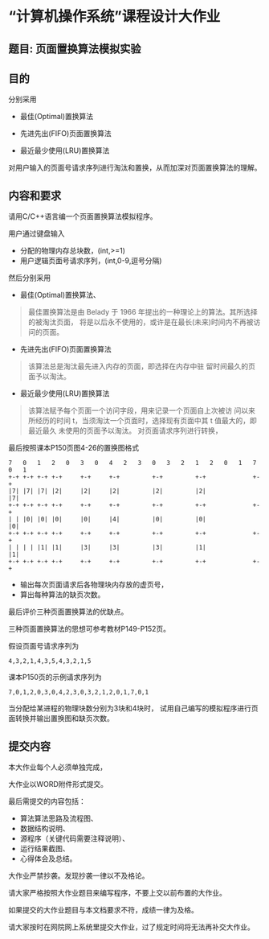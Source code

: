 # “计算机操作系统”课程设计大作业 
 
## 题目:   页面置换算法模拟实验

## 目的

分别采用

* 最佳(Optimal)置换算法

* 先进先出(FIFO)页面置换算法

* 最近最少使用(LRU)置换算法

对用户输入的页面号请求序列进行淘汰和置换，从而加深对页面置换算法的理解。

## 内容和要求

请用C/C++语言编一个页面置换算法模拟程序。

用户通过键盘输入

* 分配的物理内存总块数，(int,>=1)
* 用户逻辑页面号请求序列，(int,0-9,逗号分隔)

然后分别采用

* 最佳(Optimal)置换算法、

> 最佳置换算法是由 Belady 于 1966 年提出的一种理论上的算法。其所选择的被淘汰页面， 将是以后永不使用的，或许是在最长(未来)时间内不再被访问的页面。

* 先进先出(FIFO)页面置换算法

> 该算法总是淘汰最先进入内存的页面，即选择在内存中驻 留时间最久的页面予以淘汰。

* 最近最少使用(LRU)置换算法

> 该算法赋予每个页面一个访问字段，用来记录一个页面自上次被访 问以来所经历的时间 t，当须淘汰一个页面时，选择现有页面中其 t 值最大的，即最近最久 未使用的页面予以淘汰。
对页面请求序列进行转换，

最后按照课本P150页图4-26的置换图格式
```
7   0   1   2   0   3   0   4   2   3   0   3   2   1   2   0   1   7   0   1
+-+ +-+ +-+ +-+     +-+     +-+         +-+         +-+             +-+
|7| |7| |7| |2|     |2|     |2|         |2|         |2|             |7|
+-+ +-+ +-+ +-+     +-+     +-+         +-+         +-+             +-+
| | |0| |0| |0|     |0|     |4|         |0|         |0|             |0|
+-+ +-+ +-+ +-+     +-+     +-+         +-+         +-+             +-+
| | | | |1| |1|     |3|     |3|         |3|         |1|             |1|
+-+ +-+ +-+ +-+     +-+     +-+         +-+         +-+             +-+
```
* 输出每次页面请求后各物理块内存放的虚页号，
* 算出每种算法的缺页次数。

最后评价三种页面置换算法的优缺点。

三种页面置换算法的思想可参考教材P149-P152页。

假设页面号请求序列为
```
4,3,2,1,4,3,5,4,3,2,1,5
```
课本P150页的示例请求序列为
```
7,0,1,2,0,3,0,4,2,3,0,3,2,1,2,0,1,7,0,1

```
当分配给某进程的物理块数分别为3块和4块时，
试用自己编写的模拟程序进行页面转换并输出置换图和缺页次数。

## 提交内容

本大作业每个人必须单独完成，

大作业以WORD附件形式提交。

最后需提交的内容包括：

* 算法算法思路及流程图、
* 数据结构说明、
* 源程序（关键代码需要注释说明）、
* 运行结果截图、
* 心得体会及总结。

大作业严禁抄袭。发现抄袭一律以不及格论。

请大家严格按照大作业题目来编写程序，不要上交以前布置的大作业。

如果提交的大作业题目与本文档要求不符，成绩一律为及格。

请大家按时在网院网上系统里提交大作业，过了规定时间将无法再补交大作业。